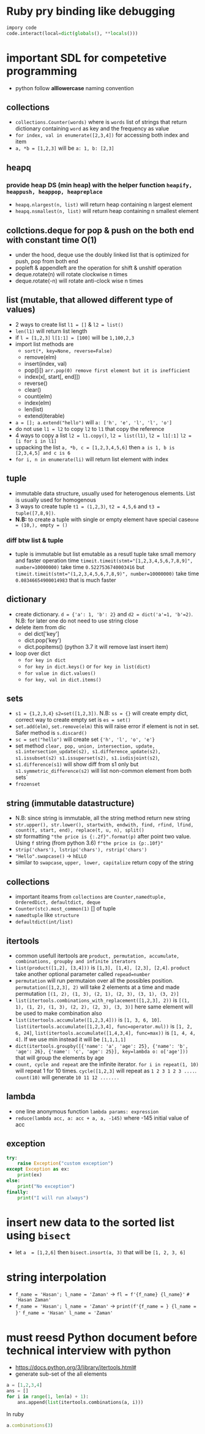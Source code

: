 # Ruby pry binding like debugging
```python
impory code
code.interact(local=dict(globals(), **locals()))
```
# important SDL for competetive programming
- python follow **alllowercase** naming convention
## collections
- `collections.Counter(words)` where is `words` list of strings that return dictionary containing `word` as key and the frequency as value
- `for index, val in enumerate([2,3,4])` for accessing both index and item
- `a, *b = [1,2,3]` will be `a: 1, b: [2,3]`

## heapq
### provide heap DS (min heap) with the helper function `heapify, heappush, heappop, heapreplace`
- `heapq.nlargest(n, list)` will return heap containing n largest element
- `heapq.nsmallest(n, list)` will return heap containing n smallest element

## collctions.deque for pop & push on the both end with constant time O(1)
- under the hood, deque use the doubly linked list that is optimized for push, pop from both end
- popleft & appendleft are the operation for shift & unshitf operation
- deque.rotate(n) will rotate clockwise n times
- deque.rotate(-n) will rotate anti-clock wise n times

## list (mutable, that allowed different type of values)
 - 2 ways to create list `l1 = []` & `l2 = list()`
 - `len(l1)` will return list length
 - if `l = [1,2,3]` `l[1:1] = [100]` will be `1,100,2,3`
 - import list methods are 
    - `sort(*, key=None, reverse=False)`
    - remove(elm)
    - insert(index, val)
    - pop([i]) `arr.pop(0) remove first element but it is inefficient`
    - index(x[, start[, end]])
    - reverse()
    - clear()
    - count(elm)
    - index(elm)
    - len(list)
    - extend(iterable)
 - `a = []; a.extend("hello")` will `a: ['h', 'e', 'l', 'l', 'o']`
 - do not use `l1 = l2` to copy `l2` to `l1` that copy the reference
 - 4 ways to copy a list `l2 = l1.copy()`, `l2 = list(l1)`, `l2 = l1[:1]` `l2 = [i for i in l1]`
 - uppacking the list `a, *b, c = [1,2,3,4,5,6]` then `a is 1, b is [2,3,4,5] and c is 6 `
 - `for i, n in enumerate(li)` will return list element with index 
 ## tuple
 - immutable data structure, usually used for heterogenous elements. List is usually used for homogenous
 - 3 ways to create tuple `t1 = (1,2,3)`, `t2 = 4,5,6` and `t3 = tuple([7,8,9])`. 
 - **N.B:** to create a tuple with single or empty element have special case`one = (10,), empty = ()`
 ### diff btw list & tuple
 - tuple is immutable but list emutable as a resutl tuple take small memory and faster operation time `timeit.timeit(stmt="[1,2,3,4,5,6,7,8,9]", number=10000000)` take time `0.5227536740003416` but `timeit.timeit(stmt="(1,2,3,4,5,6,7,8,9)", number=10000000)` take time `0.08346654900014983` that is much faster

 ## dictionary
 - create dictionary. `d = {'a': 1, 'b': 2}` and `d2 = dict('a'=1, 'b'=2)`. N.B: for later one do not need to use string close
 - delete item from dic
    - del dict['key']
    - dict.pop('key')
    - dict.popitems() (python 3.7 it will remove last insert item)
- loop over dict
    - `for key in dict`
    - `for key in dict.keys()` or `for key in list(dict)`
    - `for value in dict.values()`
    - `for key, val in dict.items()`
## sets
- `s1 = {1,2,3,4}` `s2=set([1,2,3])`. N.B: `ss = {}` will create empty dict, correct way to create empty set is `es = set()`
- `set.add(elm)`, `set.remove(elm)` this will raise error if element is not in set. Safer method is `s.discard()`
- `sc = set("hello")` will create set `{'h', 'l', 'o', 'e'}`
- set method `clear, pop, union, intersection, update, s1.intersection_update(s2), s1.difference_update(s2), s1.issubset(s2) s1.issuperset(s2), s1.isdisjoint(s2)`,
- `s1.difference(s1)` will show diff from s1 only but `s1.symmetric_difference(s2)` will list non-common element from both sets`
- `frozenset`

## string (immutable datastructure)
- N.B: since string is immutable, all the string method return new string
- `str.upper(), str.lower(), startwith, endwith, find, rfind, lfind, count(t, start, end), replace(t, u, n), split()`
- str formatting `"the price is {:.2f}".format(p)` after point two value. Using `f` string (from python 3.6) `f"the price is {p:.10f}"`
- `strip('chars'), lstrip('chars'), rstrip('chars')`
- `"Hello".swapcase()` -> `hELLO`
- similar to `swapcase`, `upper, lower, capitalize` return copy of the string

## collections
- important iteams from `collections` are `Counter,namedtuple, OrderedDict, defaultdict, deque`
- `Counter(stc).most_common(1)` [] of tuple
- `namedtuple` like `structure`
- `defaultdict(int/list)` 

## itertools
- common usefull itertools are `product, permutation, accumulate, combinations, groupby and infinite iterators`
- `list(product([1,2], [3,4]))` is `[1,3], [1,4], [2,3], [2,4]`. `product` take another optional parameter called `repead=number`
- `permutation` will run permutaion over all the possibles position. `permutation([1,2,3], 2)` will take 2 elements at a time and made permutation `[(1, 2), (1, 3), (2, 1), (2, 3), (3, 1), (3, 2)]`
- `list(itertools.combinations_with_replacement([1,2,3], 2))` is `[(1, 1), (1, 2), (1, 3), (2, 2), (2, 3), (3, 3)]` here same element will be used to make combination also
- `list(itertools.accumulate([1,2,3,4]))` is `[1, 3, 6, 10]`. `list(itertools.accumulate([1,2,3,4], func=operator.mul))` is `[1, 2, 6, 24]`, `list(itertools.accumulate([1,4,3,4], func=max))` is `[1, 4, 4, 4]`. If we use min instead it will be `[1,1,1,1]`
- `dict(itertools.groupby([{'name': 'a', 'age': 25}, {'name': 'b', 'age': 26}, {'name': 'c', 'age': 25}], key=lambda o: o['age']))` that will group the elements by age
- `count, cycle and repeat` are the infinite iterator. `for i in repeat(1, 10)` will repeat 1 for 10 times. `cycle([1,2,3]` will repeat as `1 2 3 1 2 3 ....`. `count(10)` will generate `10 11 12 .......`

## lambda
- one line anonymous function `lambda params: expression`
- `reduce(lambda acc, a: acc + a, a, -145)` where -145 initial value of acc

## exception
```python
try:
    raise Exception("custom exception")
except Exception as ex:
    print(ex)
else:
    print("No exception")
finally:
    print("I will run always")
```

# insert new data to the sorted list using `bisect`
- let `a  = [1,2,6]` then `bisect.insort(a, 3)` that will be `[1, 2, 3, 6]`

# string interpolation
- `f_name = 'Hasan'; l_name = 'Zaman'` -> `fl = f'{f_name} {l_name}'` `# 'Hasan Zaman'`
- `f_name = 'Hasan'; l_name = 'Zaman'` -> `print(f'{f_name = } {l_name = }'` `f_name = 'Hasan' l_name = 'Zaman'`

# must reesd Python document before technical interview with python
- https://docs.python.org/3/library/itertools.html#
- generate sub-set of the all elements
```python
a = [1,2,3,4]
ans = []
for i in range(1, len(a) + 1):
    ans.append(list(itertools.combinations(a, i)))
```
In ruby
```ruby
a.combinations(3)
```